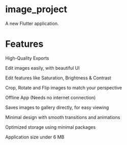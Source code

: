 # image_project

A new Flutter application.

# Features
High-Quality Exports

Edit images easily, with beautiful UI

Edit features like Saturation, Brightness & Contrast

Crop, Rotate and Flip images to match your perspective

Offline App (Needs no internet connection)

Saves images to gallery directly, for easy viewing

Minimal design with smooth transitions and animations

Optimized storage using minimal packages

Application size under 6 MB
